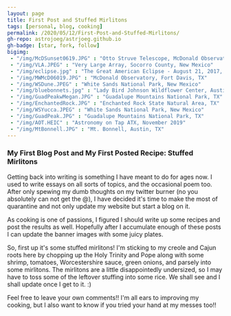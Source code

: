 ```yaml
---
layout: page
title: First Post and Stuffed Mirlitons
tags: [personal, blog, cooking]
permalink: /2020/05/12/First-Post-and-Stuffed-Mirlitons/
gh-repo: astrojoeg/astrjoeg.github.io
gh-badge: [star, fork, follow]
bigimg:
 - "/img/McDSunset0619.JPG" : "Otto Struve Telescope, McDonald Observatory, Fort Davis, TX"
 - "/img/VLA.JPEG" : "Very Large Array, Socorro County, New Mexico"
 - "/img/eclipse.jpg" : "The Great American Eclipse - August 21, 2017, Johnson City, IL"
 - "/img/MWMcD06019.JPG" : "McDonald Observatory, Fort Davis, TX"
 - "/img/WSDune.JPEG" : "White Sands National Park, New Mexico"
 - "/img/bluebonnets.jpg" : "Lady Bird Johnson Wildflower Center, Austin, TX"
 - "/img/GuadPeakwMegan.JPG" : "Guadalupe Mountains National Park, TX"
 - "/img/EnchantedRock.JPG" : "Enchanted Rock State Natural Area, TX"
 - "/img/WSYucca.JPEG" : "White Sands National Park, New Mexico"
 - "/img/GuadPeak.JPG" : "Guadalupe Mountains National Park, TX"
 - "/img/AOT.HEIC" : "Astronomy on Tap ATX, November 2019"
 - "/img/MtBonnell.JPG" : "Mt. Bonnell, Austin, TX"
---
```


### My First Blog Post and My First Posted Recipe: Stuffed Mirlitons

Getting back into writing is something I have meant to do for ages now. I used to write essays on all sorts of topics, and the occasional poem too. After only spewing my dumb thoughts on my twitter burner (no you absolutely can not get the @), I have decided it's time to make the most of quarantine and not only update my website but start a blog on it.

As cooking is one of passions, I figured I should write up some recipes and post the results as well. Hopefully after I accumulate enough of these posts I can update the banner images with some juicy plates.

So, first up it's some stuffed mirlitons! I'm sticking to my creole and Cajun roots here by chopping up the Holy Trinity and Pope along with some shrimp, tomatoes, Worcestershire sauce, green onions, and parsely into some mirlitons. The mirlitons are a little disappointedly undersized, so I may have to toss some of the leftover stuffing into some rice. We shall see and I shall update once I get to it. :)

Feel free to leave your own comments!! I'm all ears to improving my cooking, but I also want to know if you tried your hand at my messes too!!




